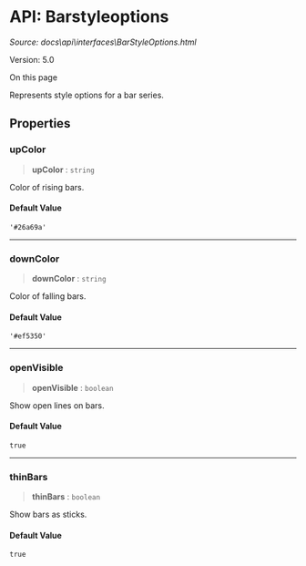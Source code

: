 # API: Barstyleoptions

*Source: docs\api\interfaces\BarStyleOptions.html*

Version: 5.0

On this page

Represents style options for a bar series.

## Properties[​](BarStyleOptions.html#properties "Direct link to Properties")

### upColor[​](BarStyleOptions.html#upcolor "Direct link to upColor")

> **upColor** : `string`

Color of rising bars.

#### Default Value[​](BarStyleOptions.html#default-value "Direct link to Default Value")

`'#26a69a'`

* * *

### downColor[​](BarStyleOptions.html#downcolor "Direct link to downColor")

> **downColor** : `string`

Color of falling bars.

#### Default Value[​](BarStyleOptions.html#default-value-1 "Direct link to Default Value")

`'#ef5350'`

* * *

### openVisible[​](BarStyleOptions.html#openvisible "Direct link to openVisible")

> **openVisible** : `boolean`

Show open lines on bars.

#### Default Value[​](BarStyleOptions.html#default-value-2 "Direct link to Default Value")

`true`

* * *

### thinBars[​](BarStyleOptions.html#thinbars "Direct link to thinBars")

> **thinBars** : `boolean`

Show bars as sticks.

#### Default Value[​](BarStyleOptions.html#default-value-3 "Direct link to Default Value")

`true`

